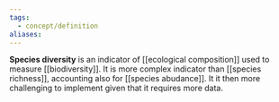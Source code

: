 ```yaml
---
tags:
  - concept/definition
aliases:
---
```

**Species diversity** is an indicator of [[ecological composition]] used to measure [[biodiversity]]. It is more complex indicator than [[species richness]], accounting also for [[species abudance]]. It it then more challenging to implement given that it requires more data.